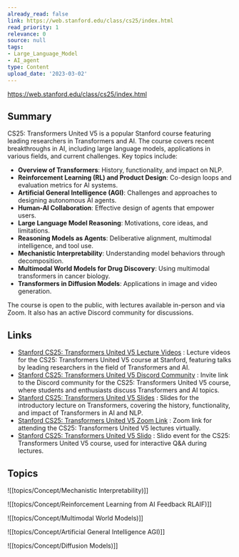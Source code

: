 ```yaml
---
already_read: false
link: https://web.stanford.edu/class/cs25/index.html
read_priority: 1
relevance: 0
source: null
tags:
- Large_Language_Model
- AI_agent
type: Content
upload_date: '2023-03-02'
---
```


https://web.stanford.edu/class/cs25/index.html
## Summary

CS25: Transformers United V5 is a popular Stanford course featuring leading researchers in Transformers and AI. The course covers recent breakthroughs in AI, including large language models, applications in various fields, and current challenges. Key topics include:

- **Overview of Transformers**: History, functionality, and impact on NLP.
- **Reinforcement Learning (RL) and Product Design**: Co-design loops and evaluation metrics for AI systems.
- **Artificial General Intelligence (AGI)**: Challenges and approaches to designing autonomous AI agents.
- **Human-AI Collaboration**: Effective design of agents that empower users.
- **Large Language Model Reasoning**: Motivations, core ideas, and limitations.
- **Reasoning Models as Agents**: Deliberative alignment, multimodal intelligence, and tool use.
- **Mechanistic Interpretability**: Understanding model behaviors through decomposition.
- **Multimodal World Models for Drug Discovery**: Using multimodal transformers in cancer biology.
- **Transformers in Diffusion Models**: Applications in image and video generation.

The course is open to the public, with lectures available in-person and via Zoom. It also has an active Discord community for discussions.
## Links

- [Stanford CS25: Transformers United V5 Lecture Videos](https://web.stanford.edu/class/cs25/recordings/) : Lecture videos for the CS25: Transformers United V5 course at Stanford, featuring talks by leading researchers in the field of Transformers and AI.
- [Stanford CS25: Transformers United V5 Discord Community](https://discord.gg/eKu6RNr3aG) : Invite link to the Discord community for the CS25: Transformers United V5 course, where students and enthusiasts discuss Transformers and AI topics.
- [Stanford CS25: Transformers United V5 Slides](https://docs.google.com/presentation/d/16tMMBUjPnqw-PvxF8xzu2m1Epdo1fH7nXWlt3mt2q5w/edit?usp=sharing) : Slides for the introductory lecture on Transformers, covering the history, functionality, and impact of Transformers in AI and NLP.
- [Stanford CS25: Transformers United V5 Zoom Link](https://stanford.zoom.us/j/91661468474?pwd=Vo3qciJI6gWLoA8cFaSbhbYpBXs1lQ.1) : Zoom link for attending the CS25: Transformers United V5 lectures virtually.
- [Stanford CS25: Transformers United V5 Slido](https://app.sli.do/event/xwQWZ8J6LWQRsT6sKqPko4) : Slido event for the CS25: Transformers United V5 course, used for interactive Q&A during lectures.

## Topics

![[topics/Concept/Mechanistic Interpretability)]]

![[topics/Concept/Reinforcement Learning from AI Feedback RLAIF)]]

![[topics/Concept/Multimodal World Models)]]

![[topics/Concept/Artificial General Intelligence AGI)]]

![[topics/Concept/Diffusion Models)]]